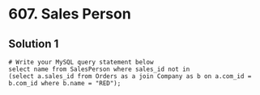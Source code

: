 # 607. Sales Person

## Solution 1

```
# Write your MySQL query statement below
select name from SalesPerson where sales_id not in
(select a.sales_id from Orders as a join Company as b on a.com_id = b.com_id where b.name = "RED");
```
